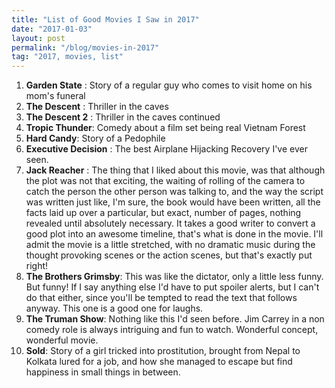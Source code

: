 ```yaml
---
title: "List of Good Movies I Saw in 2017"
date: "2017-01-03"
layout: post
permalink: "/blog/movies-in-2017"
tag: "2017, movies, list"
---
```


1. **Garden State** : Story of a regular guy who comes to visit home on his mom's funeral
2. **The Descent** : Thriller in the caves
3. **The Descent 2** : Thriller in the caves continued
4. **Tropic Thunder**: Comedy about a film set being real Vietnam Forest
5. **Hard Candy**: Story of a Pedophile
6. **Executive Decision** : The best Airplane Hijacking Recovery I've ever seen.
7. **Jack Reacher** : The thing that I liked about this movie, was that although the plot was not that exciting, the waiting of rolling of the camera to catch the person the other person was talking to, and the way the script was written just like, I'm sure, the book would have been written, all the facts laid up over a particular, but exact, number of pages, nothing revealed until absolutely necessary. It takes a good writer to convert a good plot into an awesome timeline, that's what is done in the movie. I'll admit the movie is a little stretched, with no dramatic music during the thought provoking scenes or the action scenes, but that's exactly put right!
8. **The Brothers Grimsby**: This was like the dictator, only a little less funny. But funny! If I say anything else I'd have to put spoiler alerts, but I can't do that either, since you'll be tempted to read the text that follows anyway. This one is a good one for laughs.
9. **The Truman Show**: Nothing like this I'd seen before. Jim Carrey in a non comedy role is always intriguing and fun to watch. Wonderful concept, wonderful movie.
10. **Sold**: Story of a girl tricked into prostitution, brought from Nepal to Kolkata lured for a job, and how she managed to escape but find happiness in small things in between.
